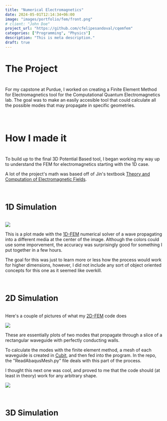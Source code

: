 ```yaml
---
title: "Numerical Electromagnetics"
date: 2024-05-01T12:14:34+06:00
image: "images/portfolio/fem/front.png"
# client: "John Doe"
project_url: "https://github.com/cfelipesandoval/cqemfem"
categories: ["Programming", "Physics"]
description: "This is meta description."
draft: true
---
```


<h4 class="text-center" style="font-size: 30px">
The Project
</h4>

For my capstone at Purdue, I worked on creating a Finite Element Method for Electromagnetics tool for the Computational Quantum Electromagnetics lab. The goal was to make an easily accesible tool that could calculate all the possible modes that may propagate in specific geometries.

<h4 class="text-center" style="font-size: 30px">
<br>How I made it
</h4>

To build up to the final 3D Potential Based tool, I began working my way up to understand the FEM for electromagnetics starting with the 1D case. 

A lot of the project's math was based off of Jin's textbook [Theory and Computation of Electromagnetic Fields](https://www.amazon.com/Theory-Computation-Electromagnetic-Fields-Jian-Ming/dp/0470533595).

<h4 style="font-size: 25px">
<br>1D Simulation
</h4>

<img src="/images/portfolio/fem/1d.png" class="postimage">

This is a plot made with the [1D-FEM](https://github.com/cfelipesandoval/cqemfem/tree/main/1D_FEM) numerical solver of a wave propagating into a different media at the center of the image. Although the colors could use some imporvement, the accuracy was surprisingly good for something I put together in a few hours.

The goal for this was just to learn more or less how the process would work for higher dimensions, however, I did not include any sort of object oriented concepts for this one as it seemed like overkill.

<h4 style="font-size: 25px">
<br>2D Simulation
</h4>

Here's a couple of pictures of what my [2D-FEM](https://github.com/cfelipesandoval/cqemfem/tree/main/2D_FEM) code does

<img src="/images/portfolio/fem/2d.jpg" class="postimage">

These are essentially plots of two modes that propagate through a slice of a rectangular waveguide with perfectly conducting walls.

To calculate the modes with the finite element method, a mesh of each waveguide is created in [Cubit](https://coreform.com/coreform-cubit/), and then fed into the program. In the repo, the "ReadAbaqusMesh.py" file deals with this part of the process.

I thought this next one was cool, and proved to me that the code should (at least in theory) work for any arbitrary shape.

<img src="/images/portfolio/fem/2d_circ.png" class="postimage" style="max-width:400px">

<h4 style="font-size: 25px">
<br>3D Simulation
</h4>

